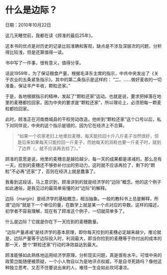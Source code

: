 # 什么是边际？

日期：2010年10月22日

这几天睡觉前，我都在读《顾准的最后25年》。

这本书的优点是对历史的记录比较准确和客观，缺点是不涉及深层次的问题，分析得比较浅，但是还算值得一读。

书中写了一件事，很有意义，值得分享。

话说1959年，为了保证粮食产量，根据毛泽东主席的指示，中共中央发出了《关于农业的五条紧急指示》。其中的第二条指示是这样的：
”二、......做好麦收的一切准备，保证丰产丰收，颗粒还家。”

于是，各地根据指示的精神，发起了“颗粒还家”运动。也就是说，要求把掉落在地里的麦穗都捡回家。因为中央的要求是“颗粒还家”，所以理论上，必须把每一颗麦粒都捡回家。

此时，顾准正在河南商城县的干校劳动改造。他听到“颗粒还家”这个口号以后，私下对同伴说，中央的这个指示是错的，因为它在经济上不合算。

> “如果一个农家老妇上地里捡麦穗，每天能捡回十斤八斤麦子当然很好，但是后来如果每天只能捡回一斤麦子，而她每天的消耗也要一斤麦子时，就到了边界（，就不应该再去捡了）。”

顾准的意思是说，地里的麦穗总是越捡越少，每一天的成果都是递减的。那么总有一天，捡到的麦穗还不够弥补付出的劳动力，这时就不应该再捡了，剩下的“颗粒”不必再“还家”了，否则在经济上就是蠢事了。

我看到这段话，马上意识到，顾准讲到的就是经济学的“边际”概念。他的这个例子如此通俗，是我见过的最简单易懂的对“边际”的解释。

边际（margin）是经济学的基础概念，相当抽象。一般的教科书上总是解释，所谓“边际”就是下一个单位的量，在数学上就是某一个点对应的导数。这样的描述，初学者不容易理解，现在有了顾准这个例子，一切就简单多了。

什么是边际？它就是你在下一天捡到的麦穗数量。

“边际产量递减”是经济学的基本原理，即你每天捡到的麦穗必定越来越少。推论就是，边际产量等于边际投入时，利润最大，即当你捡到的麦穗等于你付出的成本的那一天，整个“颗粒还家”行动的净效益达到最大。

顾准能够如此熟练地运用经济学原理，分析现实问题，真是很有水平。可惜中央的政策岂能随便被质疑，一个小人物自以为是地评点权威，不是自寻死路吗？像他这种独立思考、又忍不住要说出来的人，难怪一生会如此坎坷凄凉。

